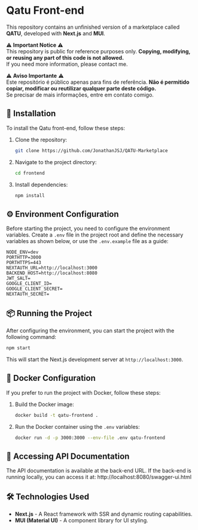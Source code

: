 # Qatu Front-end
This repository contains an unfinished version of a marketplace called **QATU**, developed with **Next.js** and **MUI**.  

⚠️ **Important Notice** ⚠️  
This repository is public for reference purposes only. **Copying, modifying, or reusing any part of this code is not allowed.**  
If you need more information, please contact me.

⚠️ **Aviso Importante** ⚠️  
Este repositório é público apenas para fins de referência. **Não é permitido copiar, modificar ou reutilizar qualquer parte deste código.**  
Se precisar de mais informações, entre em contato comigo. 

## 🚀 Installation

To install the Qatu front-end, follow these steps:

1. Clone the repository:

   ```bash
   git clone https://github.com/JonathanJSJ/QATU-Marketplace
   ```

2. Navigate to the project directory:

   ```bash
   cd frontend
   ```

3. Install dependencies:

   ```bash
   npm install
   ```


## ⚙️ Environment Configuration

Before starting the project, you need to configure the environment variables. Create a `.env` file in the project root and define the necessary variables as shown below, or use the `.env.example` file as a guide:

   ```plaintext
  NODE_ENV=dev
  PORTHTTP=3000
  PORTHTTPS=443
  NEXTAUTH_URL=http://localhost:3000
  BACKEND_HOST=http://localhost:8080
  JWT_SALT=
  GOOGLE_CLIENT_ID=
  GOOGLE_CLIENT_SECRET=
  NEXTAUTH_SECRET=
   ```


## 📦 Running the Project

After configuring the environment, you can start the project with the following command:

```bash
npm start
```

This will start the Next.js development server at `http://localhost:3000`.

## 🐳 Docker Configuration

If you prefer to run the project with Docker, follow these steps:

1. Build the Docker image:

   ```bash
   docker build -t qatu-frontend .
   ```

2. Run the Docker container using the `.env` variables:

   ```bash
   docker run -d -p 3000:3000 --env-file .env qatu-frontend
   ```


## 📖 Accessing API Documentation

The API documentation is available at the back-end URL. If the back-end is running locally, you can access it at: http://localhost:8080/swagger-ui.html

## 🛠 Technologies Used

- **Next.js** - A React framework with SSR and dynamic routing capabilities.
- **MUI (Material UI)** - A component library for UI styling.
